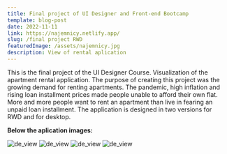 ```yaml
---
title: Final project of UI Designer and Front-end Bootcamp
template: blog-post
date: 2022-11-11
link: https://najemnicy.netlify.app/
slug: /final project RWD
featuredImage: /assets/najemnicy.jpg
description: View of rental aplication
---
```










This is the final project of the UI Designer Course.
Visualization of the apartment rental application.
The purpose of creating this project was the growing demand for renting apartments.
The pandemic, high inflation and rising loan installment prices made people unable to afford their own flat.
More and more people want to rent an apartment than live in  fearing an unpaid loan installment.
The application is designed in two versions for RWD and for desktop.

<strong>Below the aplication images:</strong>


![de_view](/assets/main-project-rwd.jpg " RWD view")
![de_view](/assets/desktop-view-final-project.jpg "Desktop view")
![de_view](/assets/search-list.jpg "Search list view")
![de_view](/assets/registration-login.jpg "Registration and login view")


